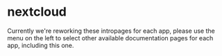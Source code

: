 # nextcloud

Currently we're reworking these intropages for each app, please use the menu on the left to select other available documentation pages for each app, including this one.
